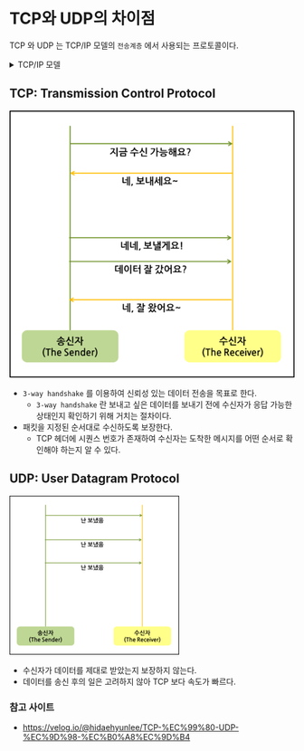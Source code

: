 # TCP와 UDP의 차이점

TCP 와 UDP 는 TCP/IP 모델의 `전송계층` 에서 사용되는 프로토콜이다. 

<details>
    <summary>TCP/IP 모델</summary>
    <div>
        <div><img src="image/2_1_TCP_IP_모델.png"></div>
        <div>
            네트워크 상에서 컴퓨터와 컴퓨터 사이에 데이터를 전송하기 위해서는 요청을 보내는 컴퓨터와 응답을 받는 컴퓨터 사이의 규칙들이 동일해야 한다. 요청을 보낸 메시지를 올바르게 해석하기 위해 지정해놓은 규칙을 <b>프로토콜</b> 이라고 한다. 컴퓨터에서 요청을 보내고 싶은 데이터를 이용하여 요청 메시지를 생성하고, 다른 컴퓨터로 요청을 보내기까지 여러 가지의 규칙들이 필요하다. 각 계층에서 필요한 여러 규칙들을 모아 정의해 놓은 것중의 하나가 <b>TCP/IP 모델</b> 이다.
        </div>
        <br>
        <div>
            TCP/IP 모델은 OSI 7계층과는 달리 응용 계층, 전송 계층, 인터넷 계층, 네트워크 인터페이스 계층의 4단계로 이루어져 있다.
        </div>
        <br>
        <div>
            <a href="https://velog.io/@hidaehyunlee/%EB%8D%B0%EC%9D%B4%ED%84%B0%EA%B0%80-%EC%A0%84%EB%8B%AC%EB%90%98%EB%8A%94-%EC%9B%90%EB%A6%AC-OSI-7%EA%B3%84%EC%B8%B5-%EB%AA%A8%EB%8D%B8%EA%B3%BC-TCPIP-%EB%AA%A8%EB%8D%B8">참고 사이트</a>
        </div>
    </div>
</details>

## TCP: Transmission Control Protocol
![img.png](image/2_2_TCP.png)
- `3-way handshake` 를 이용하여 신뢰성 있는 데이터 전송을 목표로 한다.
  - `3-way handshake` 란 보내고 싶은 데이터를 보내기 전에 수신자가 응답 가능한 상태인지 확인하기 위해 거치는 절차이다.
- 패킷을 지정된 순서대로 수신하도록 보장한다.
  - TCP 헤더에 시퀀스 번호가 존재하여 수신자는 도착한 메시지를 어떤 순서로 확인해야 하는지 알 수 있다.

## UDP: User Datagram Protocol
![img.png](image/2_3_UDP.png)
- 수신자가 데이터를 제대로 받았는지 보장하지 않는다.
- 데이터를 송신 후의 일은 고려하지 않아 TCP 보다 속도가 빠르다.

### 참고 사이트
- https://velog.io/@hidaehyunlee/TCP-%EC%99%80-UDP-%EC%9D%98-%EC%B0%A8%EC%9D%B4
